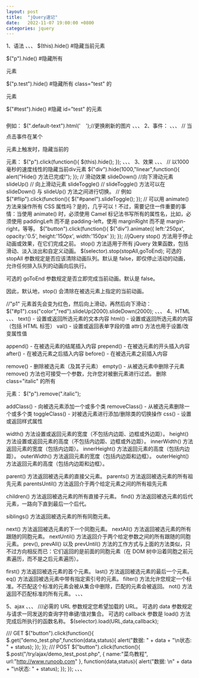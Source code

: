 ```yaml
---
layout: post
title:  "jQuery速记"
date:   2022-11-07 19:00:00 +0800
categories: jquery
---
```

1、语法
、、、
$(this).hide() #隐藏当前元素

$("p").hide() #隐藏所有 <p> 元素

$("p.test").hide() #隐藏所有 class="test" 的 <p> 元素

$("#test").hide() #隐藏 id="test" 的元素

例如：
    $(".default-text").html('<img src="/static/images/refreshImg.gif" style="width:auto;height:0.9rem;margin:0.8rem auto;"/>');//更换刷新的图片
、、、
2、事件：
、、、
// 当点击事件在某个 <p> 元素上触发时，隐藏当前的 <p> 元素：
$("p").click(function(){
  $(this).hide();
});
、、、
3、效果
、、、
 // 以1000毫秒的速度线性的隐藏当前div元素
  $("div").hide(1000,"linear",function(){
      alert("Hide() 方法已完成!");
    });
// 滑动效果
slideDown() //向下滑动元素
slideUp() // 向上滑动元素
slideToggle() //  slideToggle() 方法可以在 slideDown() 与 slideUp() 方法之间进行切换。
// 例如
$("#flip").click(function(){
  $("#panel").slideToggle();
});
// 可以用 animate() 方法来操作所有 CSS 属性吗？是的，几乎可以！不过，需要记住一件重要的事情：当使用 animate() 时，必须使用 Camel 标记法书写所有的属性名，比如，必须使用 paddingLeft 而不是 padding-left，使用 marginRight 而不是 margin-right，等等。 
$("button").click(function(){
  $("div").animate({
    left:'250px',
    opacity:'0.5',
    height:'150px',
    width:'150px'
  });
});
//jQuery stop() 方法用于停止动画或效果，在它们完成之前。
stop() 方法适用于所有 jQuery 效果函数，包括滑动、淡入淡出和自定义动画。
$(selector).stop(stopAll,goToEnd);
可选的 stopAll 参数规定是否应该清除动画队列。默认是 false，即仅停止活动的动画，允许任何排入队列的动画向后执行。

可选的 goToEnd 参数规定是否立即完成当前动画。默认是 false。

因此，默认地，stop() 会清除在被选元素上指定的当前动画。

//"p1" 元素首先会变为红色，然后向上滑动，再然后向下滑动：
$("#p1").css("color","red").slideUp(2000).slideDown(2000);
、、、
4、HTML
、、、
text() - 设置或返回所选元素的文本内容
html() - 设置或返回所选元素的内容（包括 HTML 标签）
val() - 设置或返回表单字段的值
attr() 方法也用于设置/改变属性值

append() - 在被选元素的结尾插入内容
prepend() - 在被选元素的开头插入内容
after() - 在被选元素之后插入内容
before() - 在被选元素之前插入内容

remove() - 删除被选元素（及其子元素）
empty() - 从被选元素中删除子元素
remove() 方法也可接受一个参数，允许您对被删元素进行过滤。
删除 class="italic" 的所有 <p> 元素：
$("p").remove(".italic");

addClass() - 向被选元素添加一个或多个类
removeClass() - 从被选元素删除一个或多个类
toggleClass() - 对被选元素进行添加/删除类的切换操作
css() - 设置或返回样式属性

width() 方法设置或返回元素的宽度（不包括内边距、边框或外边距）。
height() 方法设置或返回元素的高度（不包括内边距、边框或外边距）。
innerWidth() 方法返回元素的宽度（包括内边距）。
innerHeight() 方法返回元素的高度（包括内边距）。
outerWidth() 方法返回元素的宽度（包括内边距和边框）。
outerHeight() 方法返回元素的高度（包括内边距和边框）。

parent() 方法返回被选元素的直接父元素。
parents() 方法返回被选元素的所有祖先元素
parentsUntil() 方法返回介于两个给定元素之间的所有祖先元素

children() 方法返回被选元素的所有直接子元素。
find() 方法返回被选元素的后代元素，一路向下直到最后一个后代。

siblings() 方法返回被选元素的所有同胞元素。

next() 方法返回被选元素的下一个同胞元素。
nextAll() 方法返回被选元素的所有跟随的同胞元素。
nextUntil() 方法返回介于两个给定参数之间的所有跟随的同胞元素。
prev(), prevAll() 以及 prevUntil() 方法的工作方式与上面的方法类似，只不过方向相反而已：它们返回的是前面的同胞元素（在 DOM 树中沿着同胞之前元素遍历，而不是之后元素遍历）。

first() 方法返回被选元素的首个元素。
last() 方法返回被选元素的最后一个元素。
eq() 方法返回被选元素中带有指定索引号的元素。
filter() 方法允许您规定一个标准。不匹配这个标准的元素会被从集合中删除，匹配的元素会被返回。
not() 方法返回不匹配标准的所有元素。
、、、

5、ajax
、、、
///必需的 URL 参数规定您希望加载的 URL。
可选的 data 参数规定与请求一同发送的查询字符串键/值对集合。
可选的 callback 参数是 load() 方法完成后所执行的函数名称。
$(selector).load(URL,data,callback);

/// GET
$("button").click(function(){
  $.get("demo_test.php",function(data,status){
    alert("数据: " + data + "\n状态: " + status);
  });
});
/// POST
$("button").click(function(){
    $.post("/try/ajax/demo_test_post.php",
    {
        name:"菜鸟教程",
        url:"http://www.runoob.com"
    },
    function(data,status){
        alert("数据: \n" + data + "\n状态: " + status);
    });
});
、、、
